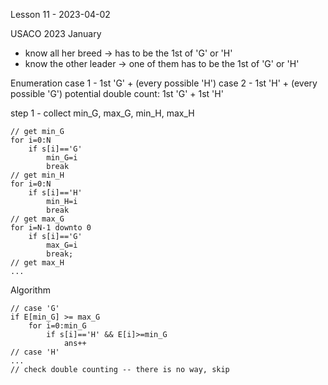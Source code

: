 Lesson 11 - 2023-04-02

USACO 2023 January

* know all her breed -> has to be the 1st of 'G' or 'H'
* know the other leader -> one of them has to be the 1st of 'G' or 'H'

Enumeration
case 1 - 1st 'G' + (every possible 'H')
case 2 - 1st 'H' + (every possible 'G')
potential double count: 1st 'G' + 1st 'H'

step 1 - collect min_G, max_G, min_H, max_H
```
// get min_G
for i=0:N
    if s[i]=='G'
        min_G=i
        break
// get min_H
for i=0:N
    if s[i]=='H'
        min_H=i
        break      
// get max_G
for i=N-1 downto 0
    if s[i]=='G'
        max_G=i
        break;
// get max_H
...
```
Algorithm
```
// case 'G'
if E[min_G] >= max_G
    for i=0:min_G
        if s[i]=='H' && E[i]>=min_G
            ans++
// case 'H'
...
// check double counting -- there is no way, skip
```
